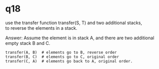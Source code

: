 # q18

use the transfer function transfer(S, T) and two additional stacks,  
to reverse the elements in a stack.

Answer:
Assume the element is in stack A, and there are two additional empty stack B and C.
```
transfer(A, B)  # elements go to B, reverse order
transfer(B, C)  # elements go to C, original order
transfer(C, A)  # elements go back to A, original order.
